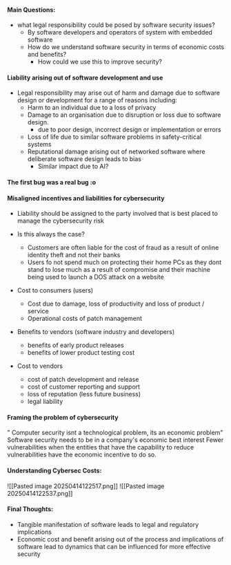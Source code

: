 #### Main Questions: 
- what legal responsibility could be posed by software security issues?
	- By software developers and operators of system with embedded software
	- How do we understand software security in terms of economic costs and benefits?
		- How could we use this to improve security?

#### Liability arising out of software development and use
- Legal responsibility may arise out of harm and damage due to software design or development for a range of reasons including:
	- Harm to an individual due to a loss of privacy
	- Damage to an organisation due to disruption or loss due to software design.
		- due to poor design, incorrect design or implementation or errors
	- Loss of life due to similar software problems in safety-critical systems
	- Reputational damage arising out of networked software where deliberate software design leads to bias
		- Similar impact due to AI? 

#### The first bug was a real bug :o 

#### Misaligned incentives and liabilities for cybersecurity
- Liability should be assigned to the party involved that is best placed to manage the cybersecurity risk
- Is this always the case?
	- Customers are often liable for the cost of fraud as a result of online identity theft and not their banks
	- Users fo not spend much on protecting their home PCs as they dont stand to lose much as a result of compromise and their machine being used to launch a DOS attack on a website

- Cost to consumers (users)
	- Cost due to damage, loss of productivity and loss of product / service
	- Operational costs of patch management
- Benefits to vendors (software industry and developers)
	- benefits of early product releases
	- benefits of lower product testing cost
- Cost to vendors
	- cost of patch development and release
	- cost of customer reporting and support
	- loss of reputation (less future business)
	- legal liability

#### Framing the problem of cybersecurity
" Computer security isnt a technological problem, its an economic problem"
Software security needs to be in a company's economic best interest
Fewer vulnerabilities when the entities that have the capability to reduce vulnerabilities have the economic incentive to do so.

#### Understanding Cybersec Costs: 
![[Pasted image 20250414122517.png]]
![[Pasted image 20250414122537.png]]

#### Final Thoughts:
- Tangible manifestation of software leads to legal and regulatory implications
- Economic cost and benefit arising out of the process and implications of software lead to dynamics that can be influenced for more effective security
